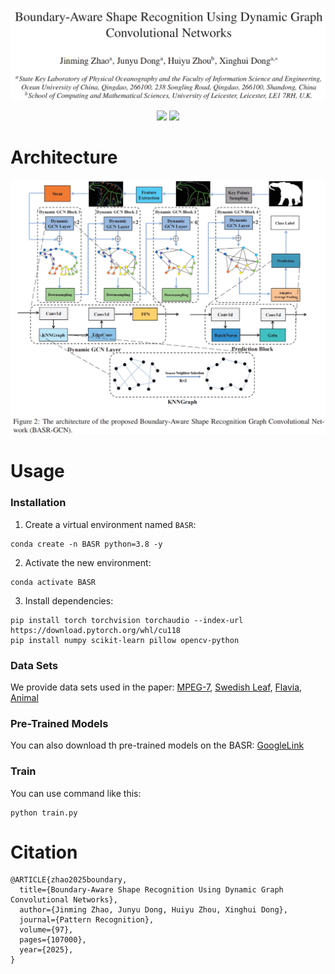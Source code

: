 ![](./imgs/20250928201615.png)

<p align="center"> 
<!-- <a href="https://www.sciencedirect.com/science/article/abs/pii/S0031320324002188" ><img src="https://img.shields.io/badge/HOME-PR-blue.svg"></a> -->
<a href="https://indtlab.github.io/projects/BASR-GCN" ><img src="https://img.shields.io/badge/HOME-Paper-important.svg"></a>
<a href="https://INDTLab.github.io/projects/Packages/BASR-GCN/Data/BASR-GCN.pdf" ><img src="https://img.shields.io/badge/PDF-Paper-blueviolet.svg"></a>
<!-- <a href="https://indtlab.github.io/projects/WRD-Net" ><img src="https://img.shields.io/badge/-WeightsFiles-blue.svg"></a> -->
</p>

# Architecture

![](./imgs/20250928201809.png)

# Usage
### Installation
1. Create a virtual environment named `BASR`:   
```copy
conda create -n BASR python=3.8 -y
```     
2. Activate the new environment:  
```copy
conda activate BASR
```    
3. Install dependencies:  
```
pip install torch torchvision torchaudio --index-url https://download.pytorch.org/whl/cu118
pip install numpy scikit-learn pillow opencv-python
```

### Data Sets
We provide data sets used in the paper: [MPEG-7](https://academictorrents.com/details/0a8cb3446b0de5690fee29a2c68922ff691c7f9a), [Swedish Leaf](https://www.cvl.isy.liu.se/en/research/datasets/swedish-leaf/), [Flavia](https://flavia.sourceforge.net/), [Animal](https://www.flaticon.com/packs/animal-silhouettes)


### Pre-Trained Models
You can also download th pre-trained models on the BASR: [GoogleLink](https://drive.google.com/drive/folders/1CPAgSfr-GnP6MW6v0TtmvhfXM1-qieng?usp=sharing)

### Train
You can use command like this:  
```copy
python train.py
```

# Citation
```
@ARTICLE{zhao2025boundary,
  title={Boundary-Aware Shape Recognition Using Dynamic Graph Convolutional Networks},
  author={Jinming Zhao, Junyu Dong, Huiyu Zhou, Xinghui Dong},
  journal={Pattern Recognition},
  volume={97},
  pages={107000},
  year={2025},
}
```

